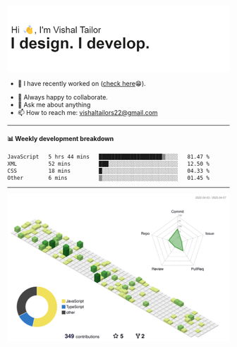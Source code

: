 ![Hi, I'm Vishal Tailor. I design. I develop.](https://github.com/vishaltailors/vishaltailors/blob/main/header.png?raw=true)

- 🔭 I have recently worked on ([check here](https://vishaltailor.com)😁).
<!-- - 🎦 Currently watching: JavaScript: The Hard Parts By Will Sentance. -->
- 👯 Always happy to collaborate.
- 💬 Ask me about anything
- 📫 How to reach me: <a href="mailto:vishaltailors22@gmail.com">vishaltailors22@gmail.com</a>

<hr /> 
<h4>📊 Weekly development breakdown</h4>
<!--START_SECTION:waka-->

```text
JavaScript   5 hrs 44 mins   ████████████████████▒░░░░   81.47 %
XML          52 mins         ███░░░░░░░░░░░░░░░░░░░░░░   12.50 %
CSS          18 mins         █░░░░░░░░░░░░░░░░░░░░░░░░   04.33 %
Other        6 mins          ▒░░░░░░░░░░░░░░░░░░░░░░░░   01.45 %
```

<!--END_SECTION:waka-->
<hr /> 

![](./profile-3d-contrib/profile-green-animate.svg)
